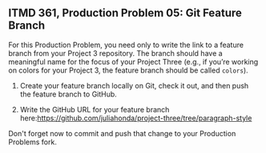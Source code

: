 ## ITMD 361, Production Problem 05: Git Feature Branch

For this Production Problem, you need only to write the link to a feature branch from your Project 3
repository. The branch should have a meaningful name for the focus of your Project Three (e.g., if
you’re working on colors for your Project 3, the feature branch should be called `colors`).

1. Create your feature branch locally on Git, check it out, and then push the feature branch to
   GitHub.

2. Write the GitHub URL for your feature branch here:https://github.com/juliahonda/project-three/tree/paragraph-style

Don't forget now to commit and push that change to your Production Problems fork.
